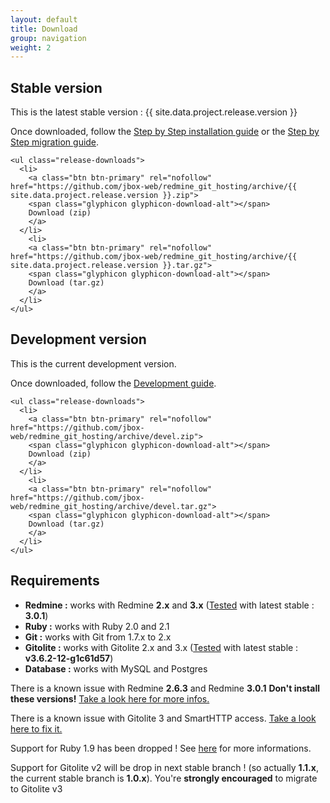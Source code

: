 ```yaml
---
layout: default
title: Download
group: navigation
weight: 2
---
```


<div class="row">
  <div class="col-lg-6">
    <h2>Stable version</h2>
    <p>This is the latest stable version : <span class="label label-success">{{ site.data.project.release.version }}</span></p>
    <p>Once downloaded, follow the <a href="{{ site.baseurl }}/howtos/install/#step-by-step-installation">Step by Step installation guide</a> or the
      <a href="{{ site.baseurl }}/howtos/migrate/">Step by Step migration guide</a>.</p>

    <ul class="release-downloads">
      <li>
        <a class="btn btn-primary" rel="nofollow" href="https://github.com/jbox-web/redmine_git_hosting/archive/{{ site.data.project.release.version }}.zip">
        <span class="glyphicon glyphicon-download-alt"></span>
        Download (zip)
        </a>
      </li>
        <li>
        <a class="btn btn-primary" rel="nofollow" href="https://github.com/jbox-web/redmine_git_hosting/archive/{{ site.data.project.release.version }}.tar.gz">
        <span class="glyphicon glyphicon-download-alt"></span>
        Download (tar.gz)
        </a>
      </li>
    </ul>
  </div>
  <div class="col-lg-6">
    <h2>Development version</h2>
    <p>This is the current development version.</p>
    <p>Once downloaded, follow the <a href="{{ site.baseurl }}/guide/development/">Development guide</a>.</p>

    <ul class="release-downloads">
      <li>
        <a class="btn btn-primary" rel="nofollow" href="https://github.com/jbox-web/redmine_git_hosting/archive/devel.zip">
        <span class="glyphicon glyphicon-download-alt"></span>
        Download (zip)
        </a>
      </li>
        <li>
        <a class="btn btn-primary" rel="nofollow" href="https://github.com/jbox-web/redmine_git_hosting/archive/devel.tar.gz">
        <span class="glyphicon glyphicon-download-alt"></span>
        Download (tar.gz)
        </a>
      </li>
    </ul>
  </div>
  <div class="col-lg-12">
    <h2>Requirements</h2>
    <ul>
      <li><strong>Redmine :</strong> works with Redmine <strong>2.x</strong> and <strong>3.x</strong> (<a href="https://travis-ci.org/jbox-web/redmine_git_hosting">Tested</a> with latest stable : <strong>3.0.1</strong>)</li>
      <li><strong>Ruby :</strong> works with Ruby 2.0 and 2.1</li>
      <li><strong>Git :</strong> works with Git from 1.7.x to 2.x</li>
      <li><strong>Gitolite :</strong> works with Gitolite 2.x and 3.x (<a href="https://travis-ci.org/jbox-web/redmine_git_hosting">Tested</a> with latest stable : <strong>v3.6.2-12-g1c61d57</strong>)</li>
      <li><strong>Database :</strong> works with MySQL and Postgres</li>
    </ul>
    <div class="alert alert-warning" role="alert">
      <p>There is a known issue with Redmine <strong>2.6.3</strong> and Redmine <strong>3.0.1</strong>
      <strong>Don't install these versions!</strong>
      <a href="https://github.com/jbox-web/redmine_git_hosting/issues/387">Take a look here for more infos.</a></p>
    </div>
    <div class="alert alert-warning" role="alert">
      <p>There is a known issue with Gitolite 3 and SmartHTTP access. <a href="{{ site.baseurl }}/configuration/troubleshooting#hook-errors-while-pushing-over-https">Take a look here to fix it.</a></p>
    </div>
    <div class="alert alert-warning" role="alert">
      <p>Support for Ruby 1.9 has been dropped ! See <a href="https://www.ruby-lang.org/en/news/2014/01/10/ruby-1-9-3-will-end-on-2015/">here</a> for more informations.</p>
    </div>
    <div class="alert alert-warning" role="alert">
      <p>Support for Gitolite v2 will be drop in next stable branch ! (so actually <b>1.1.x</b>, the current stable branch is <b>1.0.x</b>). You're <strong>strongly encouraged</strong> to migrate to Gitolite v3</p>
    </div>
  </div>
</div>
